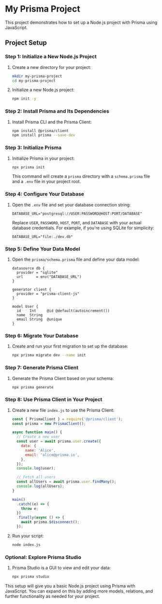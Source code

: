 # My Prisma Project

This project demonstrates how to set up a Node.js project with Prisma using JavaScript.

## Project Setup

### Step 1: Initialize a New Node.js Project

1. Create a new directory for your project:

    ```sh
    mkdir my-prisma-project
    cd my-prisma-project
    ```

2. Initialize a new Node.js project:

    ```sh
    npm init -y
    ```

### Step 2: Install Prisma and Its Dependencies

1. Install Prisma CLI and the Prisma Client:

    ```sh
    npm install @prisma/client
    npm install prisma --save-dev
    ```

### Step 3: Initialize Prisma

1. Initialize Prisma in your project:

    ```sh
    npx prisma init
    ```

    This command will create a `prisma` directory with a `schema.prisma` file and a `.env` file in your project root.

### Step 4: Configure Your Database

1. Open the `.env` file and set your database connection string:

    ```env
    DATABASE_URL="postgresql://USER:PASSWORD@HOST:PORT/DATABASE"
    ```

    Replace `USER`, `PASSWORD`, `HOST`, `PORT`, and `DATABASE` with your actual database credentials. For example, if you're using SQLite for simplicity:

    ```env
    DATABASE_URL="file:./dev.db"
    ```

### Step 5: Define Your Data Model

1. Open the `prisma/schema.prisma` file and define your data model:

    ```prisma
    datasource db {
      provider = "sqlite"
      url      = env("DATABASE_URL")
    }

    generator client {
      provider = "prisma-client-js"
    }

    model User {
      id    Int     @id @default(autoincrement())
      name  String
      email String  @unique
    }
    ```

### Step 6: Migrate Your Database

1. Create and run your first migration to set up the database:

    ```sh
    npx prisma migrate dev --name init
    ```

### Step 7: Generate Prisma Client

1. Generate the Prisma Client based on your schema:

    ```sh
    npx prisma generate
    ```

### Step 8: Use Prisma Client in Your Project

1. Create a new file `index.js` to use the Prisma Client:

    ```js
    const { PrismaClient } = require('@prisma/client');
    const prisma = new PrismaClient();

    async function main() {
      // Create a new user
      const user = await prisma.user.create({
        data: {
          name: 'Alice',
          email: 'alice@prisma.io',
        },
      });
      console.log(user);

      // Fetch all users
      const allUsers = await prisma.user.findMany();
      console.log(allUsers);
    }

    main()
      .catch((e) => {
        throw e;
      })
      .finally(async () => {
        await prisma.$disconnect();
      });
    ```

2. Run your script:

    ```sh
    node index.js
    ```

### Optional: Explore Prisma Studio

1. Prisma Studio is a GUI to view and edit your data:

    ```sh
    npx prisma studio
    ```

This setup will give you a basic Node.js project using Prisma with JavaScript. You can expand on this by adding more models, relations, and further functionality as needed for your project.
